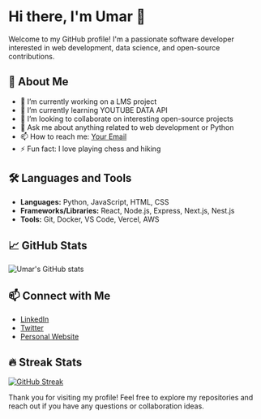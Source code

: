 # Hi there, I'm Umar 👋

Welcome to my GitHub profile! I'm a passionate software developer interested in web development, data science, and open-source contributions.

## 🚀 About Me

- 🔭 I’m currently working on a LMS project
- 🌱 I’m currently learning YOUTUBE DATA API
- 👯 I’m looking to collaborate on interesting open-source projects
- 💬 Ask me about anything related to web development or Python
- 📫 How to reach me: [Your Email](mailto:your-email@example.com)
- ⚡ Fun fact: I love playing chess and hiking

## 🛠️ Languages and Tools

- **Languages:** Python, JavaScript, HTML, CSS
- **Frameworks/Libraries:** React, Node.js, Express, Next.js, Nest.js
- **Tools:** Git, Docker, VS Code, Vercel, AWS

## 📈 GitHub Stats

![Umar's GitHub stats](https://github-readme-stats.vercel.app/api?username=umar5678&show_icons=true&theme=radical)

## 📫 Connect with Me

- [LinkedIn](https://www.linkedin.com/in/your-linkedin)
- [Twitter](https://twitter.com/your-twitter)
- [Personal Website](https://your-website.com)

## 🔥 Streak Stats

[![GitHub Streak](https://github-readme-streak-stats.herokuapp.com?user=umar5678&theme=radical&date_format=j%20M%5B%20Y%5D)](https://git.io/streak-stats)

Thank you for visiting my profile! Feel free to explore my repositories and reach out if you have any questions or collaboration ideas.
